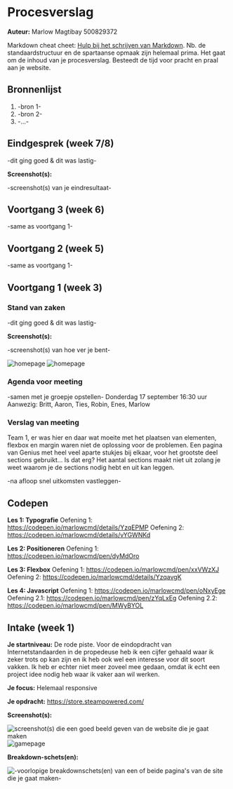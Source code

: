 # Procesverslag
**Auteur:** Marlow Magtibay 500829372

Markdown cheat cheet: [Hulp bij het schrijven van Markdown](https://github.com/adam-p/markdown-here/wiki/Markdown-Cheatsheet). Nb. de standaardstructuur en de spartaanse opmaak zijn helemaal prima. Het gaat om de inhoud van je procesverslag. Besteedt de tijd voor pracht en praal aan je website.



## Bronnenlijst
1. -bron 1-
2. -bron 2-
3. -...-



## Eindgesprek (week 7/8)

-dit ging goed & dit was lastig-

**Screenshot(s):**

-screenshot(s) van je eindresultaat-



## Voortgang 3 (week 6)

-same as voortgang 1-



## Voortgang 2 (week 5)

-same as voortgang 1-



## Voortgang 1 (week 3)

### Stand van zaken

-dit ging goed & dit was lastig-

**Screenshot(s):**

-screenshot(s) van hoe ver je bent-

![homepage](images/homepage_week1.png)
![homepage](images/gamepage_week1.png)

### Agenda voor meeting

-samen met je groepje opstellen-
Donderdag 17 september 16:30 uur
Aanwezig: Britt, Aaron, Ties, Robin, Enes, Marlow

### Verslag van meeting
Team 1, er was hier en daar wat moeite met het plaatsen van elementen,
flexbox en margin waren niet de oplossing voor de problemen.
Een pagina van Genius met heel veel aparte stukjes bij elkaar, voor het
grootste deel sections gebruikt... Is dat erg? Het aantal sections maakt
niet uit zolang je weet waarom je de sections nodig hebt en uit kan leggen.

-na afloop snel uitkomsten vastleggen-

## Codepen
**Les 1: Typografie**
Oefening 1: https://codepen.io/marlowcmd/details/YzqEPMP
Oefening 2: https://codepen.io/marlowcmd/details/vYGWNKd

**Les 2: Positioneren**
Oefening 1: https://codepen.io/marlowcmd/pen/dyMdOro

**Les 3: Flexbox**
Oefening 1: https://codepen.io/marlowcmd/pen/xxVWzXJ
Oefening 2: https://codepen.io/marlowcmd/details/YzqavgK

**Les 4: Javascript**
Oefening 1: https://codepen.io/marlowcmd/pen/oNxyEge
Oefening 2.1: https://codepen.io/marlowcmd/pen/zYqLxEg
Oefening 2.2: https://codepen.io/marlowcmd/pen/MWyBYOL

## Intake (week 1)

**Je startniveau:** De rode piste. Voor de eindopdracht van Internetstandaarden in de propedeuse heb ik een cijfer gehaald waar ik zeker trots op kan zijn en ik heb ook wel een interesse voor dit soort vakken. Ik heb er echter niet meer zoveel mee gedaan, omdat ik echt een project idee nodig heb waar ik vaker aan wil werken.

**Je focus:** Helemaal responsive


**Je opdracht:** https://store.steampowered.com/

**Screenshot(s):**

![screenshot(s) die een goed beeld geven van de website die je gaat maken](images/steamhome.png)
![gamepage](images/steamgame.png)

**Breakdown-schets(en):**

![-voorlopige breakdownschets(en) van een of beide pagina's van de site die je gaat maken-](images/steamsketch.png)
